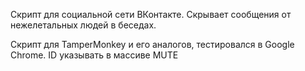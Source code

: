 Скрипт для социальной сети ВКонтакте.
Скрывает сообщения от нежелетальных людей в беседах.

Скрипт для TamperMonkey и его аналогов, тестировался в Google Chrome.
ID указывать в массиве MUTE
